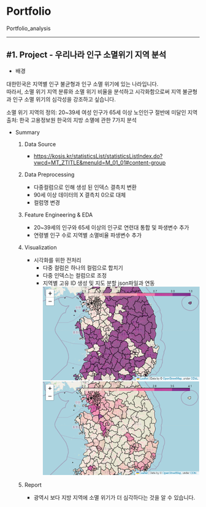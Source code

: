 # Portfolio
Portfolio_analysis

***
<h2>#1. Project - 우리나라 인구 소멸위기 지역 분석</h2> 

- 배경
<p>대한민국은 지역별 인구 불균형과 인구 소멸 위기에 있는 나라입니다.<br/>
  따라서, 소멸 위기 지역 분류와 소멸 위기 비율을 분석하고 시각화함으로써 지역 불균형과 인구 소멸 위기의 심각성을 강조하고 싶습니다.</p>
<p>소멸 위기 지역의 정의: 20~39세 여성 인구가 65세 이상 노인인구 절반에 미달인 지역<br/>
출처: 한국 고용정보원  한국의 지방 소멸에 관한 7가지 분석
</p>

- Summary
	
	1. Data Source
		- https://kosis.kr/statisticsList/statisticsListIndex.do?vwcd=MT_ZTITLE&menuId=M_01_01#content-group
	
	2. Data Preprocessing
		- 다중컬럼으로 인해 생성 된 인덱스 결측치 변환
		- 90세 이상 데이터의 X 결측치 0으로 대체
		- 컬럼명 변경
			
	3. Feature Engineering & EDA
	  	- 20~39세의 인구와 65세 이상의 인구로 연련대 통합 및 파생변수 추가
		- 연령별 인구 수로 지역별 소멸비율 파생변수 추가
	
	4. Visualization
		- 시각화를 위한 전처리 
			- 다중 컬럼은 하나의 컬럼으로 합치기
    		- 다중 인덱스는 컬럼으로 조정
			- 지역별 고유 ID 생성 및 지도 분할 json파일과 연동<br/>
	![소멸 지역 시각화](https://github.com/kkyukkyu99/Portfolio_analysis/blob/main/%EC%86%8C%EB%A9%B8%EC%A7%80%EC%97%AD%20%EC%8B%9C%EA%B0%81%ED%99%94.PNG)
	![소멸 비율 시각화](https://github.com/kkyukkyu99/Portfolio_analysis/blob/main/%EC%86%8C%EB%A9%B8%EB%B9%84%EC%9C%A8%20%EC%8B%9C%EA%B0%81%ED%99%94.PNG)	
	
	5. Report
		- 광역시 보다 지방 지역에 소멸 위기가 더 심각하다는 것을 알 수 있습니다.
